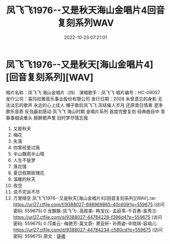 ﻿---
title: 凤飞飞1976--又是秋天海山金唱片4回音复刻系列WAV
date: 2022-10-23 07:21:01
categories: WAV车载音乐、镜像
tags: 华语中文
---
# 凤飞飞1976--又是秋天[海山金唱片4][回音复刻系列][WAV]

唱片名称：凤飞飞 海山金唱片（四）
演唱歌手：凤飞飞
唱片编号：HC-09057
发行公司：喜玛拉雅音乐事业股份有限公司
发行日期：2008
未曾遗忘的身影 无法淡忘的歌声
永远的心上佳人 帽子歌后凤飞飞
冻结催人岁月 还原昔日情衷 澄净歌乐音质 反刍最初感动
凤飞飞 海山时期 金唱片系列 首度完整复刻
经典曲目中 青春事细说重头
醇醉歌声里 旧时梦尽情忘我
01. 又是秋天
02. 梅花
03. 失落
04. 你曾经爱过我
05. 半山飘雨半山晴
06. 人生不是梦
07. 落花情
08. 夏日假期玫瑰花
09. 温暖的秋天
10. 夜空
11. 说不完诉不尽
12. 万里晴空
凤飞飞1976--又是秋天[海山金唱片4][回音复刻系列][WAV].rar: https://url27.ctfile.com/f/9388027-698969865-40c609?p=559675
(访问密码: 559675)
0 龙飘飘-凤飞飞- 高胜美- 韩宝仪- 孟庭苇-千百惠-奚秀兰: https://url27.ctfile.com/d/9388027-44784228-f396d4?p=559675
(访问密码: 559675)
0 邝美云- 梅艳芳-莫文蔚- 萧亚轩- 孙燕姿-辛晓琪-容祖儿: https://url27.ctfile.com/d/9388027-44784234-c580cd?p=559675
(访问密码: 559675)
原文：[链接](https://blog.sina.com.cn/s/blog_1647c7e7601030zzn.html)